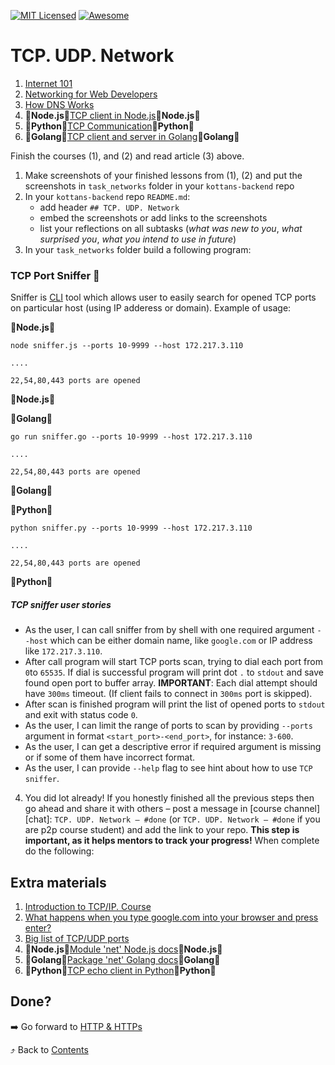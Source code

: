 [![MIT Licensed][icon-mit]][license]
[![Awesome][icon-awesome]][awesome]
&nbsp;&nbsp;&nbsp;&nbsp;&nbsp;&nbsp;

# TCP. UDP. Network

1. [Internet 101](https://www.khanacademy.org/computing/computer-science/internet-intro)
1. [Networking for Web Developers](https://www.udacity.com/course/networking-for-web-developers--ud256)
1. [How DNS Works](https://howdns.works/)
2. :vertical_traffic_light:__Node.js__:vertical_traffic_light:[TCP client in Node.js](https://riptutorial.com/node-js/example/22406/a-simple-tcp-client):vertical_traffic_light:__Node.js__:vertical_traffic_light:
3. :vertical_traffic_light:__Python__:vertical_traffic_light:[TCP Communication](https://wiki.python.org/moin/TcpCommunication):vertical_traffic_light:__Python__:vertical_traffic_light:
4. :vertical_traffic_light:__Golang__:vertical_traffic_light:[TCP client and server in Golang](https://systembash.com/a-simple-go-tcp-server-and-tcp-client/):vertical_traffic_light:__Golang__:vertical_traffic_light:


Finish the courses (1), and (2) and read article (3) above.  
1. Make screenshots of your finished lessons from (1), (2)
   and put the screenshots in `task_networks` folder in
   your `kottans-backend` repo
2. In your `kottans-backend` repo `README.md`:
   * add header `## TCP. UDP. Network`
   * embed the screenshots or add links to the screenshots
   * list your reflections on all subtasks
     (_what was new to you_, _what surprised you_, _what you intend to use in future_)
3. In your `task_networks` folder build a following program:
  ### TCP Port Sniffer :nose:
  Sniffer is [CLI](https://en.wikipedia.org/wiki/Command-line_interface) tool which allows user to easily search for opened TCP ports on particular host (using IP adderess or domain). Example of usage:

  :vertical_traffic_light:__Node.js__:vertical_traffic_light:

  `node sniffer.js --ports 10-9999 --host 172.217.3.110`

  `....`
  
  `22,54,80,443 ports are opened`

  :vertical_traffic_light:__Node.js__:vertical_traffic_light:

  :vertical_traffic_light:__Golang__:vertical_traffic_light:

  `go run sniffer.go --ports 10-9999 --host 172.217.3.110`

  `....`
  
  `22,54,80,443 ports are opened`

  :vertical_traffic_light:__Golang__:vertical_traffic_light:

  :vertical_traffic_light:__Python__:vertical_traffic_light:

  `python sniffer.py --ports 10-9999 --host 172.217.3.110`

  `....`
  
  `22,54,80,443 ports are opened`

  :vertical_traffic_light:__Python__:vertical_traffic_light:

  ##### TCP sniffer user stories

  * As the user, I can call sniffer from by shell with one required argument `--host` which can be either domain name, like `google.com` or IP address like `172.217.3.110`.
  * After call program will start TCP ports scan, trying to dial each port from `0`to `65535`. If dial is successful program will print dot `.` to `stdout` and save found open port to buffer array. **IMPORTANT**: Each dial attempt should have `300ms` timeout. (If client fails to connect in `300ms` port is skipped).
  * After scan is finished program will print the list of opened ports to `stdout` and exit with status code `0`.
  * As the user, I can limit the range of ports to scan by providing `--ports` argument in format `<start_port>-<end_port>`, for instance: `3-600`.
  * As the user, I can get a descriptive error if required argument is missing or if some of them have incorrect format.
  * As the user, I can provide `--help` flag to see hint about how to use `TCP sniffer`.



4. You did lot already! If you honestly finished all the previous steps then go ahead
   and share it with others –
   post a message in [course channel][chat]:
   `TCP. UDP. Network — #done` (or `TCP. UDP. Network — #done` if you are p2p course student) and add the link to your repo. **This step is important, as it helps mentors to track your progress!** 
When complete do the following:

## Extra materials
1. [Introduction to TCP/IP. Course](https://www.coursera.org/learn/tcpip)
1. [What happens when you type google.com into your browser and press enter?](https://github.com/alex/what-happens-when)
2. [Big list of TCP/UDP ports](https://en.wikipedia.org/wiki/List_of_TCP_and_UDP_port_numbers)
4. :vertical_traffic_light:__Node.js__:vertical_traffic_light:[Module 'net' Node.js docs](https://nodejs.org/api/net.html):vertical_traffic_light:__Node.js__:vertical_traffic_light:
5. :vertical_traffic_light:__Golang__:vertical_traffic_light:[Package 'net' Golang docs](https://golang.org/pkg/net/):vertical_traffic_light:__Golang__:vertical_traffic_light:
6. :vertical_traffic_light:__Python__:vertical_traffic_light:[TCP echo client in Python](https://pymotw.com/2/socket/tcp.html#echo-client):vertical_traffic_light:__Python__:vertical_traffic_light:


## Done?

➡️ Go forward to [HTTP & HTTPs](http.md)

⤴️ Back to [Contents](../contents.md)

[icon-chat]: https://img.shields.io/badge/chat-on%20telegram-blue.svg
[icon-mit]: https://img.shields.io/badge/license-MIT-blue.svg
[icon-awesome]: https://cdn.rawgit.com/sindresorhus/awesome/d7305f38d29fed78fa85652e3a63e154dd8e8829/media/badge.svg
[license]: https://github.com/Kottans/web/blob/master/LICENSE.md
[awesome]: https://github.com/sindresorhus/awesome
